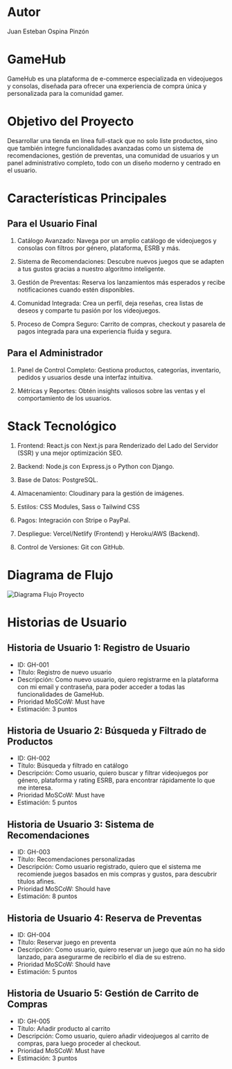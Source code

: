 # Autor
Juan Esteban Ospina Pinzón

# GameHub

GameHub es una plataforma de e-commerce especializada en videojuegos y consolas, diseñada para ofrecer una experiencia de compra única y personalizada para la comunidad gamer.


# Objetivo del Proyecto

Desarrollar una tienda en línea full-stack que no solo liste productos, sino que también integre funcionalidades avanzadas como un sistema de recomendaciones, gestión de preventas, una comunidad de usuarios y un panel administrativo completo, todo con un diseño moderno y centrado en el usuario.


# Características Principales

## Para el Usuario Final

1. Catálogo Avanzado: Navega por un amplio catálogo de videojuegos y consolas con filtros por género, plataforma, ESRB y más.

2. Sistema de Recomendaciones: Descubre nuevos juegos que se adapten a tus gustos gracias a nuestro algoritmo inteligente.

3. Gestión de Preventas: Reserva los lanzamientos más esperados y recibe notificaciones cuando estén disponibles.

4. Comunidad Integrada: Crea un perfil, deja reseñas, crea listas de deseos y comparte tu pasión por los videojuegos.

5. Proceso de Compra Seguro: Carrito de compras, checkout y pasarela de pagos integrada para una experiencia fluida y segura.


## Para el Administrador

1. Panel de Control Completo: Gestiona productos, categorías, inventario, pedidos y usuarios desde una interfaz intuitiva.

2. Métricas y Reportes: Obtén insights valiosos sobre las ventas y el comportamiento de los usuarios.

# Stack Tecnológico

1. Frontend: React.js con Next.js para Renderizado del Lado del Servidor (SSR) y una mejor optimización SEO.

2. Backend: Node.js con Express.js o Python con Django.

3. Base de Datos: PostgreSQL.

4. Almacenamiento: Cloudinary para la gestión de imágenes.

5. Estilos: CSS Modules, Sass o Tailwind CSS

6. Pagos: Integración con Stripe o PayPal.

7. Despliegue: Vercel/Netlify (Frontend) y Heroku/AWS (Backend).

8. Control de Versiones: Git con GitHub.

# Diagrama de Flujo

![Diagrama Flujo Proyecto](https://github.com/user-attachments/assets/30cbcfbb-80e8-498a-9bdb-ebc1e7dd2092)


# Historias de Usuario

## Historia de Usuario 1: Registro de Usuario

- ID: GH-001
- Título: Registro de nuevo usuario
- Descripción: Como nuevo usuario, quiero registrarme en la plataforma con mi email y contraseña, para poder acceder a todas las funcionalidades de GameHub.
- Prioridad MoSCoW: Must have
- Estimación: 3 puntos

## Historia de Usuario 2: Búsqueda y Filtrado de Productos

- ID: GH-002
- Título: Búsqueda y filtrado en catálogo
- Descripción: Como usuario, quiero buscar y filtrar videojuegos por género, plataforma y rating ESRB, para encontrar rápidamente lo que me interesa.
- Prioridad MoSCoW: Must have
- Estimación: 5 puntos

## Historia de Usuario 3: Sistema de Recomendaciones

- ID: GH-003
- Título: Recomendaciones personalizadas
- Descripción: Como usuario registrado, quiero que el sistema me recomiende juegos basados en mis compras y gustos, para descubrir títulos afines.
- Prioridad MoSCoW: Should have
- Estimación: 8 puntos

## Historia de Usuario 4: Reserva de Preventas

- ID: GH-004
- Título: Reservar juego en preventa
- Descripción: Como usuario, quiero reservar un juego que aún no ha sido lanzado, para asegurarme de recibirlo el día de su estreno.
- Prioridad MoSCoW: Should have
- Estimación: 5 puntos
  
## Historia de Usuario 5: Gestión de Carrito de Compras

- ID: GH-005
- Título: Añadir producto al carrito
- Descripción: Como usuario, quiero añadir videojuegos al carrito de compras, para luego proceder al checkout.
- Prioridad MoSCoW: Must have
- Estimación: 3 puntos

